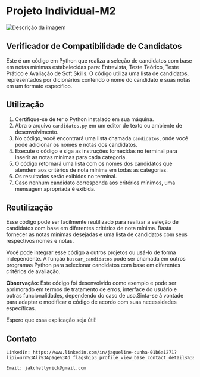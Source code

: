  # **Projeto Individual-M2**

![Descrição da imagem](https://media.licdn.com/dms/image/C4D12AQHFmomqHJoETg/article-cover_image-shrink_600_2000/0/1644882872722?e=2147483647&v=beta&t=BldIfN_4I5TfquSsKZLj52ymoRcsqQ6tzjLcCEW530M)


  ## Verificador de Compatibilidade de Candidatos

Este é um código em Python que realiza a seleção de candidatos com base em notas mínimas estabelecidas para: Entrevista, Teste Teórico, Teste Prático e Avaliação de Soft Skills. O código utiliza uma lista de candidatos, representados por dicionários contendo o nome do candidato e suas notas em um formato específico.

## Utilização

1. Certifique-se de ter o Python instalado em sua máquina.
2. Abra o arquivo `candidatos.py` em um editor de texto ou ambiente de desenvolvimento.
3. No código, você encontrará uma lista chamada `candidatos`, onde você pode adicionar os nomes e notas dos candidatos.
4. Execute o código e siga as instruções fornecidas no terminal para inserir as notas mínimas para cada categoria.
5. O código retornará uma lista com os nomes dos candidatos que atendem aos critérios de nota mínima em todas as categorias.
6. Os resultados serão exibidos no terminal.
7. Caso nenhum candidato corresponda aos critérios mínimos, uma
mensagem apropriada é exibida.

## Reutilização

Esse código pode ser facilmente reutilizado para realizar a seleção de candidatos com base em diferentes critérios de nota mínima. Basta fornecer as notas mínimas desejadas e uma lista de candidatos com seus respectivos nomes e notas.

Você pode integrar esse código a outros projetos ou usá-lo de forma independente. A função `buscar_candidatos` pode ser chamada em outros programas Python para selecionar candidatos com base em diferentes critérios de avaliação.

**Observação:** Este código foi desenvolvido como exemplo e pode ser aprimorado em termos de tratamento de erros, interface do usuário e outras funcionalidades, dependendo do caso de uso.Sinta-se à vontade para adaptar e modificar o código de acordo com suas necessidades específicas.

Espero que essa explicação seja útil!

## Contato

    LinkedIn: https://www.linkedin.com/in/jaqueline-cunha-01b6a1271?lipi=urn%3Ali%3Apage%3Ad_flagship3_profile_view_base_contact_details%3BjjvVRMujRGaMGfxStGa0eg%3D%3D
    
    Email: jakchellyrick@gmail.com
